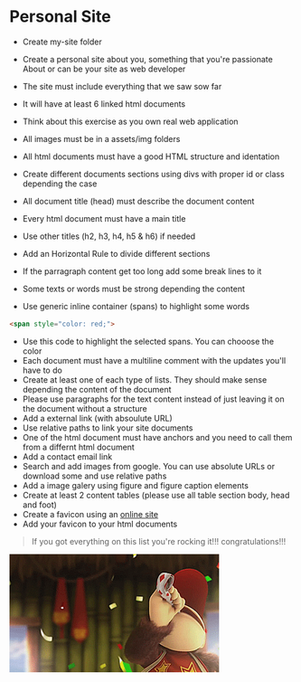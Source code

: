 # Personal Site

* Create my-site folder

* Create a personal site about you, something that you're passionate About or can be your site as web developer
* The site must include everything that we saw sow far
* It will have at least 6 linked html documents
* Think about this exercise as you own real web application
* All images must be in a assets/img folders
* All html documents must have a good HTML structure and identation
* Create different documents sections using divs with proper id or class depending the case
* All document title (head) must describe the document content
* Every html document must have a main title
* Use other titles (h2, h3, h4, h5 & h6) if needed
* Add an Horizontal Rule to divide different sections
* If the parragraph content get too long add some break lines to it
* Some texts or words must be strong depending the content
* Use generic inline container (spans) to highlight some words
```html
<span style="color: red;">
```
* Use this code to highlight the selected spans. You can chooose the color
* Each document must have a multiline comment with the updates you'll have to do
* Create at least one of each type of lists. They should make sense depending the content of the document
* Please use paragraphs for the text content instead of just leaving it on the document without a structure
* Add a external link (with absoulute URL)
* Use relative paths to link your site documents
* One of the html document must have anchors and you need to call them from a differnt html document
* Add a contact email link
* Search and add images from google. You can use absolute URLs or download some and use relative paths
* Add a image galery using figure and figure caption elements
* Create at least 2 content tables (please use all table section body, head and foot)
* Create a favicon using an [online site](http://www.favicon-generator.org)
* Add your favicon to your html documents 

> If you got everything on this list you're rocking it!!! congratulations!!!

![Congrats!!](../../resources/images/html/congrats.gif)
